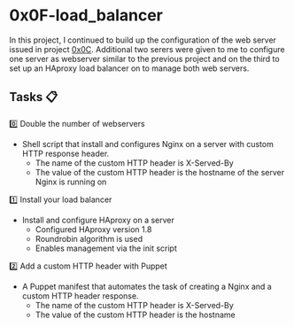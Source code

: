 # 0x0F-load_balancer

In this project, I continued to build up the configuration of the web server issued in project [0x0C](https://github.com/Yosef-S-A/alx-system_engineering-devops/tree/main/0x0C-web_server). Additional two serers were given to me to configure one server as webserver similar to the previous project and on the third to set up an HAproxy load balancer on to manage both web servers.

## Tasks :clipboard:

:zero: Double the number of webservers

+ Shell script that install and configures Nginx on a server with custom HTTP response header.
  + The name of the custom HTTP header is X-Served-By
  + The value of the custom HTTP header is the hostname of the server Nginx is running on

:one: Install your load balancer

+ Install and configure HAproxy on a server
  + Configured HAproxy version 1.8
  + Roundrobin algorithm is used
  + Enables management via the init script

:two: Add a custom HTTP header with Puppet

+ A Puppet manifest that automates the task of creating a Nginx and a custom HTTP header response.
  + The name of the custom HTTP header is X-Served-By
  + The value of the custom HTTP header is the hostname